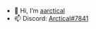 - 👋 Hi, I’m [aarctical](https://github.com/aarctical)
- 📫 Discord: [Arctical#7841](https://discord.com/users/423187100264038400)
<!---
aarctical/aarctical is a ✨ special ✨ repository because its `README.md` (this file) appears on your GitHub profile.
You can click the Preview link to take a look at your changes.
--->
